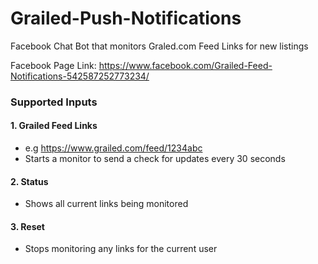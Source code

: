 # Grailed-Push-Notifications

Facebook Chat Bot that monitors Graled.com Feed Links for new listings

Facebook Page Link: https://www.facebook.com/Grailed-Feed-Notifications-542587252773234/


### Supported Inputs
#### 1. Grailed Feed Links
  - e.g  https://www.grailed.com/feed/1234abc
  - Starts a monitor to send a check for updates every 30 seconds

#### 2. Status
  - Shows all current links being monitored

#### 3. Reset
  - Stops monitoring any links for the current user
